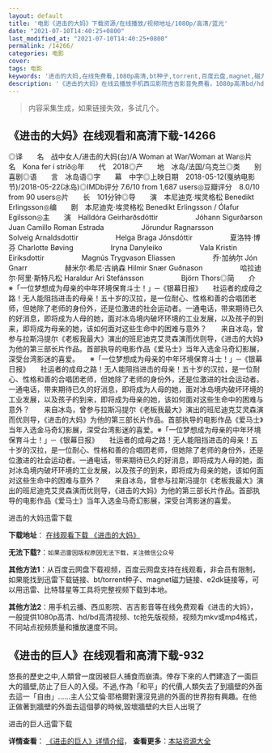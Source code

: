 ```yaml
---
layout: default
title: '电影《进击的大妈》下载资源/在线播放/视频地址/1080p/高清/蓝光'
date: "2021-07-10T14:40:25+0800"
last_modified_at: "2021-07-10T14:40:25+0800"
permalink: /14266/
categories: 电影
cover:
tags: 电影
keywords: '进击的大妈,在线免费看,1080p高清,bt种子,torrent,百度云盘,magnet,磁力链,迅雷下载资源'
description: '《进击的大妈》在线云播放手机西瓜影院吉吉影音免费看，1080p高清bd/hd未删减完整版和tc抢先枪版，mkv/mp4格式，附带bt/torrent种子、magnet/磁力链、百度云盘、网盘资源迅雷下载链接'
---
```


>内容采集生成，如果链接失效，多试几个。


## 《进击的大妈》在线观看和高清下载-14266

◎译　　名　战中女人/进击的大妈(台)/A Woman at War/Woman at War◎片　　名　Kona fer í stríð◎年　　代　2018◎产　　地　冰岛/法国/乌克兰◎类　　别　喜剧◎语　　言　冰岛语◎字　　幕　中字◎上映日期　2018-05-12(戛纳电影节)/2018-05-22(冰岛)◎IMDb评分 7.6/10 from 1,687 users◎豆瓣评分　8.0/10 from 90 users◎片　　长　101分钟◎导　　演　本尼迪克·埃灵格松 Benedikt Erlingsson◎编　　剧　本尼迪克·埃灵格松 Benedikt Erlingsson / Ólafur Egilsson◎主　　演　Halldóra Geirharðsdóttir　　　　 　Jóhann Sigurðarson　　　　 　Juan Camillo Roman Estrada　　　　 　Jörundur Ragnarsson　　　　 　Solveig Arnaldsdottir　　　　 　Helga Braga Jónsdóttir　　　　 　夏洛特·博芬 Charlotte Bøving　　　　 　Iryna Danyleiko　　　　 　Vala Kristin Eiriksdottir　　　　 　Magnús Trygvason Eliassen　　　　 　乔·加纳尔 Jón Gnarr　　　　 　赫米尔·希尼·古纳森 Hilmir Snær Guðnason　　　　 　哈拉迪尔·阿里·斯特凡松 Haraldur Ari Stefánsson　　　　 　Björn Thors◎简　　介　　※「一位梦想成为母亲的中年环境保育斗士！」─《银幕日报》　　社运者的成母之路！无人能阻挡进击的母亲！五十岁的汉拉，是一位耐心、性格和善的合唱团老师，但她除了老师的身份外，还是位激进的社会运动者。一通电话，带来期待已久的好消息，即将成为人母的她，面对冰岛境内破坏环境的工业发展，以及孩子的到来，即将成为母亲的她，该如何面对这些生命中的困难与意外？　　来自冰岛，曾参与拉斯冯提尔《老板我最大》演出的班尼迪克艾灵森演而优则导，《进击的大妈》为他的第三部长片作品。首部执导的电影作品《爱马士》当年入选金马奇幻影展，深受台湾影迷的喜爱。　　※「一位梦想成为母亲的中年环境保育斗士！」─《银幕日报》　　社运者的成母之路！无人能阻挡进击的母亲！五十岁的汉拉，是一位耐心、性格和善的合唱团老师，但她除了老师的身份外，还是位激进的社会运动者。一通电话，带来期待已久的好消息，即将成为人母的她，面对冰岛境内破坏环境的工业发展，以及孩子的到来，即将成为母亲的她，该如何面对这些生命中的困难与意外？　　来自冰岛，曾参与拉斯冯提尔《老板我最大》演出的班尼迪克艾灵森演而优则导，《进击的大妈》为他的第三部长片作品。首部执导的电影作品《爱马士》当年入选金马奇幻影展，深受台湾影迷的喜爱。※「一位梦想成为母亲的中年环境保育斗士！」─《银幕日报》　　社运者的成母之路！无人能阻挡进击的母亲！五十岁的汉拉，是一位耐心、性格和善的合唱团老师，但她除了老师的身份外，还是位激进的社会运动者。一通电话，带来期待已久的好消息，即将成为人母的她，面对冰岛境内破坏环境的工业发展，以及孩子的到来，即将成为母亲的她，该如何面对这些生命中的困难与意外？　　来自冰岛，曾参与拉斯冯提尔《老板我最大》演出的班尼迪克艾灵森演而优则导，《进击的大妈》为他的第三部长片作品。首部执导的电影作品《爱马士》当年入选金马奇幻影展，深受台湾影迷的喜爱。


进击的大妈迅雷下载

**下载地址**： [在线观看下载 《进击的大妈》](https://www.993dy.com//vod-detail-id-34588.html) 


**无法下载?**：`如果迅雷因版权原因无法下载，关注微信公众号 `

**其他方法1**：从百度云网盘下载视频，百度云网盘支持在线观看，非会员有限制，如果能找到迅雷下载链接、bt/torrent种子、magnet磁力链接、e2dk链接等，可以用迅雷、比特彗星等工具将完整视频下载到本地。

**其他方法2**：用手机云播、西瓜影院、吉吉影音等在线免费观看《进击的大妈》，一般提供1080p高清、hd/bd高清视频、tc抢先版视频，视频为mkv或mp4格式，不同站点视频质量和播放速度不同。


## 《进击的巨人》在线观看和高清下载-932

悠長的歷史之中,人類曾一度因被巨人捕食而崩潰。倖存下來的人們建造了一面巨大的牆壁,防止了巨人的入侵。不過,作為「和平」的代價,人類失去了到牆壁的外面去這一「自由」&hellip;…主人公艾倫&middot;耶格爾對還沒見過的外面的世界抱有興趣。在他正做著到牆壁的外面去這個夢的時候,毀壞牆壁的大巨人出現了


进击的巨人迅雷下载

**详情查看**： [《进击的巨人》详情介绍](/movie/932/)， **查看更多**：[本站资源大全](/movie/t/all/)


